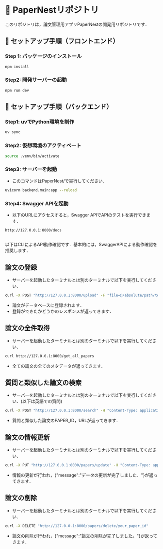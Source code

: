 # 🎯 PaperNestリポジトリ

このリポジトリは，論文管理用アプリPaperNestの開発用リポジトリです．

## 🚀 セットアップ手順（フロントエンド）

### Step 1: パッケージのインストール

```bash
npm install
```

### Step2: 開発サーバーの起動
```bash
npm run dev
```

## 🚀 セットアップ手順（バックエンド）
### Step1: uvでPython環境を制作
```bash
uv sync
```

### Step2: 仮想環境のアクティベート
```bash
source .venv/bin/activate
```

### Step3: サーバーを起動
- このコマンドはPaperNest/で実行してください．
```bash
uvicorn backend.main:app --reload
```

### Step4: Swagger APIを起動
- 以下のURLにアクセスすると，Swagger APIでAPIのテストを実行できます．
```
http://127.0.0.1:8000/docs
```

##
以下はCLIによるAPI動作確認です．基本的には，SwaggerAPIによる動作確認を推奨します．

## 論文の登録
- サーバーを起動したターミナルとは別のターミナルで以下を実行してください．
```bash
curl -X POST "http://127.0.0.1:8000/upload" -F "file=@/absolute/path/to/your/pdf" -F "category=your_research_category"
```
- 論文がデータベースに登録されます．
- 登録ができたかどうかのレスポンスが返ってきます．

## 論文の全件取得
- サーバーを起動したターミナルとは別のターミナルで以下を実行してください．
```bash
curl http://127.0.0.1:8000/get_all_papers
```
- 全ての論文の全てのメタデータが返ってきます．

## 質問と類似した論文の検索
- サーバーを起動したターミナルとは別のターミナルで以下を実行してください．(以下は英語での質問)
```bash
curl -X POST "http://127.0.0.1:8000/search" -H "Content-Type: application/json" -d '{"question": "(Please input your query)", "lang": "en"}'
```
- 質問と類似した論文のPAPER_ID，URLが返ってきます．

## 論文の情報更新
- サーバーを起動したターミナルとは別のターミナルで以下を実行してください．
```bash
curl -X PUT "http://127.0.0.1:8000/papers/update" -H "Content-Type: application/json" -d '{"paper_id": "your_paper_id", "field": "field_you_want_to_update", "value": destination_value}'
```
- 情報の更新が行われ，{"message":"データの更新が完了しました．"}が返ってきます．

## 論文の削除
- サーバーを起動したターミナルとは別のターミナルで以下を実行してください．
```bash
curl -X DELETE "http://127.0.0.1:8000/papers/delete/your_paper_id"
```
- 論文の削除が行われ，{"message":"論文の削除が完了しました。"}が返ってきます．

